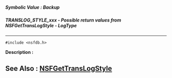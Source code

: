##### Symbolic Value : Backup
##### TRANSLOG_STYLE_xxx - Possible return values from NSFGetTransLogStyle - LogType
---
```
#include <nsfdb.h>
```
**Description :**



**See Also :**
[NSFGetTransLogStyle](/reference/Func/NSFGetTransLogStyle)
---
